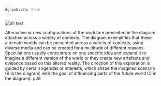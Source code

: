 ```yaml
---
dg-publish: true
---
```

![alt text](20240814_111440.jpg)

Alternative or new configurations of the world are presented in the diagram attached across a variety of contexts. The diagram exemplifies that these alternate worlds can be presented across a variety of contexts, using diverse media and can be created for a multitude of different reasons. Speculations usually concentrate on one specific idea and expand it to imagine a different version of the world or they create new artefacts and evidence based on this altered reality. The direction of this exploration is guided by certain agendas or interests, which shape the imagined scenario (B in the diagram) with the goal of influencing parts of the future world (C in the diagram). p28

